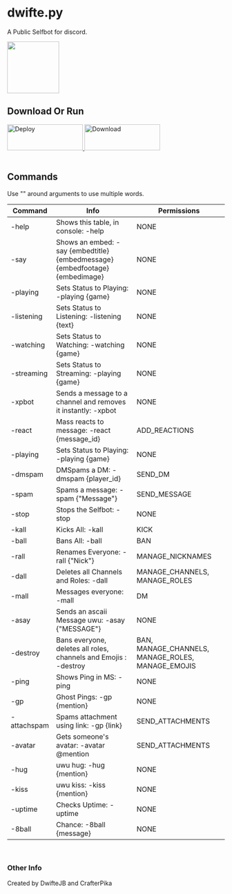 # dwifte.py
<p>A Public Selfbot for discord.</p>
<img src="https://i.ibb.co/wwQGL6w/effects-tried-0-photos-added-0-origin-gallery-total-effects-actions-0-remix-data-tools-used-tilt-shi.jpg" width="120">

## Download Or Run
<a href="https://heroku.com/deploy?template=https://github.com/dwiftejb/dwifte.py">
  <img src="https://www.herokucdn.com/deploy/button.svg" alt="Deploy" height="60" width="175" >
</a>
<a href="https://github.com/DwifteJB/dwifte.py/archive/master.zip">
  <img src="https://i.ibb.co/ZHKS2K6/effects-tried-0-photos-added-0-origin-unknown-total-effects-actions-0-remix-data-add-photo-directory.jpg" height="60" width="175" alt="Download">
</a>
<br>
<br>

## Commands ##
Use "" around arguments to use multiple words.

Command       | Info | Permissions
------------- | ------------- | -------------
-help  | Shows this table, in console: -help | NONE
-say  | Shows an embed: -say {embedtitle} {embedmessage} {embedfootage} {embedimage} | NONE
-playing  | Sets Status to Playing: -playing {game} | NONE
-listening  | Sets Status to Listening: -listening {text} | NONE
-watching  | Sets Status to Watching: -watching {game} | NONE
-streaming  | Sets Status to Streaming: -playing {game} | NONE
-xpbot  | Sends a message to a channel and removes it instantly: -xpbot | NONE
-react  | Mass reacts to message: -react {message_id} | ADD_REACTIONS
-playing  | Sets Status to Playing: -playing {game} | NONE
-dmspam  | DMSpams a DM: -dmspam {player_id} | SEND_DM
-spam  | Spams a message: -spam {"Message"} | SEND_MESSAGE
-stop  | Stops the Selfbot: -stop | NONE
-kall  | Kicks All: -kall | KICK
-ball  | Bans All: -ball | BAN
-rall  | Renames Everyone: -rall {"Nick"} | MANAGE_NICKNAMES
-dall  | Deletes all Channels and Roles: -dall | MANAGE_CHANNELS, MANAGE_ROLES
-mall  | Messages everyone: -mall | DM
-asay  | Sends an ascaii Message uwu: -asay {"MESSAGE"} | NONE
-destroy  | Bans everyone, deletes all roles, channels and Emojis : -destroy | BAN, MANAGE_CHANNELS, MANAGE_ROLES, MANAGE_EMOJIS
-ping  | Shows Ping in MS: -ping | NONE
-gp  | Ghost Pings: -gp {mention} | NONE
-attachspam  | Spams attachment using link: -gp {link} | SEND_ATTACHMENTS
-avatar  | Gets someone's avatar: -avatar @mention | SEND_ATTACHMENTS
-hug  | uwu hug: -hug {mention} | NONE
-kiss  | uwu kiss: -kiss {mention} | NONE
-uptime  | Checks Uptime: -uptime| NONE
-8ball  | Chance: -8ball {message} | NONE
<br>

### Other Info ###

Created by DwifteJB and CrafterPika
<br>
